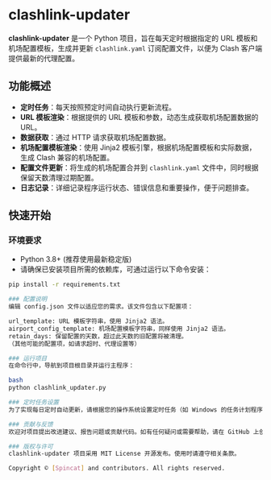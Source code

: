 # clashlink-updater

**clashlink-updater** 是一个 Python 项目，旨在每天定时根据指定的 URL 模板和机场配置模板，生成并更新 `clashlink.yaml` 订阅配置文件，以便为 Clash 客户端提供最新的代理配置。

## 功能概述

- **定时任务**：每天按照预定时间自动执行更新流程。
- **URL 模板渲染**：根据提供的 URL 模板和参数，动态生成获取机场配置数据的 URL。
- **数据获取**：通过 HTTP 请求获取机场配置数据。
- **机场配置模板渲染**：使用 Jinja2 模板引擎，根据机场配置模板和实际数据，生成 Clash 兼容的机场配置。
- **配置文件更新**：将生成的机场配置合并到 `clashlink.yaml` 文件中，同时根据保留天数清理过期配置。
- **日志记录**：详细记录程序运行状态、错误信息和重要操作，便于问题排查。

## 快速开始

### 环境要求

- Python 3.8+ (推荐使用最新稳定版)
- 请确保已安装项目所需的依赖库，可通过运行以下命令安装：
```bash
pip install -r requirements.txt

### 配置说明
编辑 config.json 文件以适应您的需求。该文件包含以下配置项：

url_template: URL 模板字符串，使用 Jinja2 语法。
airport_config_template: 机场配置模板字符串，同样使用 Jinja2 语法。
retain_days: 保留配置的天数，超过此天数的旧配置将被清理。
（其他可能的配置项，如请求超时、代理设置等）

### 运行项目
在命令行中，导航到项目根目录并运行主程序：

bash
python clashlink_updater.py

### 定时任务设置
为了实现每日定时自动更新，请根据您的操作系统设置定时任务（如 Windows 的任务计划程序、Linux 的 cron 作业等），确保每天在期望的时间执行上述命令。

### 贡献与反馈
欢迎对项目提出改进建议、报告问题或贡献代码。如有任何疑问或需要帮助，请在 GitHub 上创建 issue 或直接联系项目维护者。

### 版权与许可
clashlink-updater 项目采用 MIT License 开源发布。使用时请遵守相关条款。

Copyright © [Spincat] and contributors. All rights reserved.